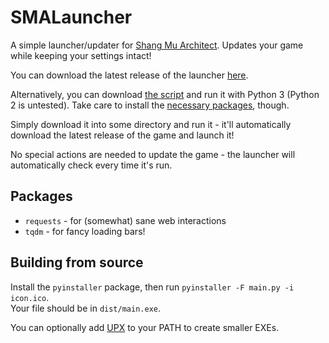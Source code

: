 # SMALauncher
A simple launcher/updater for [Shang Mu Architect](https://github.com/whitelilydragon/ShangMuArchitect). Updates your game while keeping your settings intact!

You can download the latest release of the launcher [here](https://github.com/Leo40Git/SMALauncher/releases/latest).

Alternatively, you can download [the script](https://github.com/Leo40Git/SMALauncher/blob/master/main.py) and run it with Python 3 (Python 2 is untested). Take care to install the [necessary packages](#packages), though.

Simply download it into some directory and run it - it'll automatically download the latest release of the game and launch it!

No special actions are needed to update the game - the launcher will automatically check every time it's run.

## Packages

- `requests` - for (somewhat) sane web interactions
- `tqdm` - for fancy loading bars!


## Building from source

Install the `pyinstaller` package, then run `pyinstaller -F main.py -i icon.ico`.  
Your file should be in `dist/main.exe`.

You can optionally add [UPX](https://upx.github.io/) to your PATH to create smaller EXEs.
